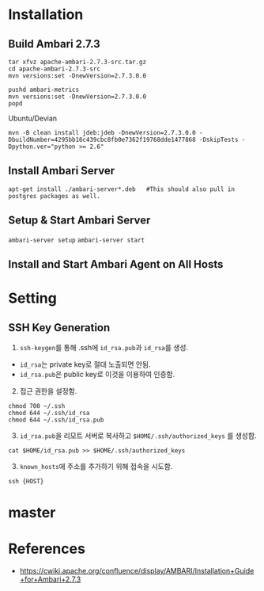 <!-- TITLE: Ambari -->
<!-- SUBTITLE: A quick summary of Ambari -->

# Installation
## Build Ambari 2.7.3
```wget http://www.apache.org/dist/ambari/ambari-2.7.3/apache-ambari-2.7.3-src.tar.gz (use the suggested mirror from above)
tar xfvz apache-ambari-2.7.3-src.tar.gz
cd apache-ambari-2.7.3-src
mvn versions:set -DnewVersion=2.7.3.0.0
 
pushd ambari-metrics
mvn versions:set -DnewVersion=2.7.3.0.0
popd
```

Ubuntu/Devian
```
mvn -B clean install jdeb:jdeb -DnewVersion=2.7.3.0.0 -DbuildNumber=4295bb16c439cbc8fb0e7362f19768dde1477868 -DskipTests -Dpython.ver="python >= 2.6"
```

## Install Ambari Server
```
apt-get install ./ambari-server*.deb   #This should also pull in postgres packages as well.
```

## Setup & Start Ambari Server

`ambari-server setup`
`ambari-server start`

## Install and Start Ambari Agent on All Hosts


# Setting
## SSH Key Generation
1. `ssh-keygen`를 통해 .ssh에 `id_rsa.pub`과 `id_rsa`를 생성.
- `id_rsa`는 private key로 절대 노출되면 안됨.
- `id_rsa.pub`은 public key로 이것을 이용하여 인증함.
2. 접근 권한을 설정함.
```
chmod 700 ~/.ssh
chmod 644 ~/.ssh/id_rsa
chmod 644 ~/.ssh/id_rsa.pub
```
3. `id_rsa.pub`을 리모트 서버로 복사하고 `$HOME/.ssh/authorized_keys` 를 생성함.
```
cat $HOME/id_rsa.pub >> $HOME/.ssh/authorized_keys
```
3. `known_hosts`에 주소를 추가하기 위해 접속을 시도함.
```
ssh {HOST}
```

# master




# References
- https://cwiki.apache.org/confluence/display/AMBARI/Installation+Guide+for+Ambari+2.7.3